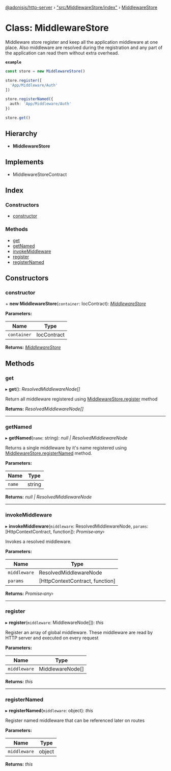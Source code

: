 [@adonisjs/http-server](../README.md) › ["src/MiddlewareStore/index"](../modules/_src_middlewarestore_index_.md) › [MiddlewareStore](_src_middlewarestore_index_.middlewarestore.md)

# Class: MiddlewareStore

Middleware store register and keep all the application middleware at one
place. Also middleware are resolved during the registration and any
part of the application can read them without extra overhead.

**`example`** 
```ts
const store = new MiddlewareStore()

store.register([
  'App/Middleware/Auth'
])

store.registerNamed({
  auth: 'App/Middleware/Auth'
})

store.get()
```

## Hierarchy

* **MiddlewareStore**

## Implements

* MiddlewareStoreContract

## Index

### Constructors

* [constructor](_src_middlewarestore_index_.middlewarestore.md#constructor)

### Methods

* [get](_src_middlewarestore_index_.middlewarestore.md#get)
* [getNamed](_src_middlewarestore_index_.middlewarestore.md#getnamed)
* [invokeMiddleware](_src_middlewarestore_index_.middlewarestore.md#invokemiddleware)
* [register](_src_middlewarestore_index_.middlewarestore.md#register)
* [registerNamed](_src_middlewarestore_index_.middlewarestore.md#registernamed)

## Constructors

###  constructor

\+ **new MiddlewareStore**(`container`: IocContract): *[MiddlewareStore](_src_middlewarestore_index_.middlewarestore.md)*

**Parameters:**

Name | Type |
------ | ------ |
`container` | IocContract |

**Returns:** *[MiddlewareStore](_src_middlewarestore_index_.middlewarestore.md)*

## Methods

###  get

▸ **get**(): *ResolvedMiddlewareNode[]*

Return all middleware registered using [MiddlewareStore.register](_src_middlewarestore_index_.middlewarestore.md#register)
method

**Returns:** *ResolvedMiddlewareNode[]*

___

###  getNamed

▸ **getNamed**(`name`: string): *null | ResolvedMiddlewareNode*

Returns a single middleware by it's name registered
using [MiddlewareStore.registerNamed](_src_middlewarestore_index_.middlewarestore.md#registernamed) method.

**Parameters:**

Name | Type |
------ | ------ |
`name` | string |

**Returns:** *null | ResolvedMiddlewareNode*

___

###  invokeMiddleware

▸ **invokeMiddleware**(`middleware`: ResolvedMiddlewareNode, `params`: [HttpContextContract, function]): *Promise‹any›*

Invokes a resolved middleware.

**Parameters:**

Name | Type |
------ | ------ |
`middleware` | ResolvedMiddlewareNode |
`params` | [HttpContextContract, function] |

**Returns:** *Promise‹any›*

___

###  register

▸ **register**(`middleware`: MiddlewareNode[]): *this*

Register an array of global middleware. These middleware are read
by HTTP server and executed on every request

**Parameters:**

Name | Type |
------ | ------ |
`middleware` | MiddlewareNode[] |

**Returns:** *this*

___

###  registerNamed

▸ **registerNamed**(`middleware`: object): *this*

Register named middleware that can be referenced later on routes

**Parameters:**

Name | Type |
------ | ------ |
`middleware` | object |

**Returns:** *this*
